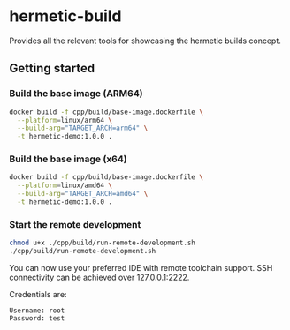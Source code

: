 # hermetic-build

Provides all the relevant tools for showcasing the hermetic builds concept.

## Getting started

### Build the base image (ARM64)

```bash
docker build -f cpp/build/base-image.dockerfile \
  --platform=linux/arm64 \
  --build-arg="TARGET_ARCH=arm64" \
  -t hermetic-demo:1.0.0 .
```

### Build the base image (x64)

```bash
docker build -f cpp/build/base-image.dockerfile \
  --platform=linux/amd64 \
  --build-arg="TARGET_ARCH=amd64" \
  -t hermetic-demo:1.0.0 .
```

### Start the remote development

```bash
chmod u+x ./cpp/build/run-remote-development.sh
./cpp/build/run-remote-development.sh
```

You can now use your preferred IDE with remote toolchain support. SSH connectivity can be achieved over 127.0.0.1:2222.

Credentials are:

```
Username: root
Password: test
```
